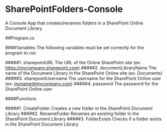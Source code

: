 # SharePointFolders-Console
A Console App that creates/renames folders in a SharePoint Online Document Library

##Program.cs

####Variables
The following variables must be set correctly for the program to run

#####1. sharepointURL
The URL of the Online SharePoint site (ex: https://mycompany.sharepoint.com)
#####2. documentLibraryName
The name of the Document Library in the SharePoint Online site (ex: Documents)
#####3. sharepointUsername
The username for the SharePoint Online user (ex: myname@mycompany.com)
#####4. password
The password for the SharePoint Online user

####Functions

#####1. CreateFolder
Creates a new folder in the SharePoint Document Library
#####2. RenameFolder
Renames an existing folder in the SharePoint Document Library
#####3. FolderExists
Checks if a folder exists in the SharePoint Document Library
